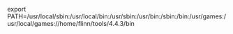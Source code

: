 export PATH=/usr/local/sbin:/usr/local/bin:/usr/sbin:/usr/bin:/sbin:/bin:/usr/games:/usr/local/games://home/flinn/tools/4.4.3/bin
